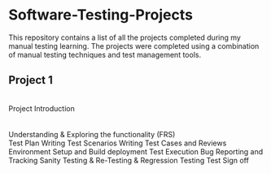 # Software-Testing-Projects
This repository contains a list of all the projects completed during my manual testing learning. The projects were completed using a combination of manual testing techniques and test management tools.

## Project 1
<br> Project Introduction </br>  
<br> Understanding & Exploring the functionality (FRS) <br>
Test Plan 
Writing Test Scenarios 
Writing Test Cases and Reviews 
Environment Setup and Build deployment
Test Execution 
Bug Reporting and Tracking 
Sanity Testing & Re-Testing & Regression Testing 
Test Sign off 



